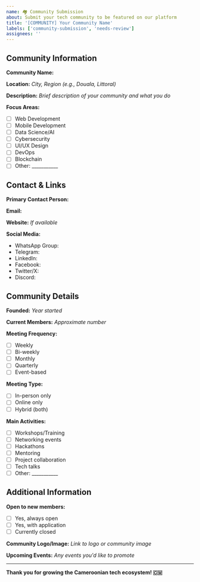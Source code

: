 ```yaml
---
name: 🏘️ Community Submission
about: Submit your tech community to be featured on our platform
title: '[COMMUNITY] Your Community Name'
labels: ['community-submission', 'needs-review']
assignees: ''
---
```


## Community Information

**Community Name:** 

**Location:** 
*City, Region (e.g., Douala, Littoral)*

**Description:** 
*Brief description of your community and what you do*

**Focus Areas:**
- [ ] Web Development
- [ ] Mobile Development
- [ ] Data Science/AI
- [ ] Cybersecurity
- [ ] UI/UX Design
- [ ] DevOps
- [ ] Blockchain
- [ ] Other: ___________

## Contact & Links

**Primary Contact Person:** 

**Email:** 

**Website:** 
*If available*

**Social Media:**
- WhatsApp Group: 
- Telegram: 
- LinkedIn: 
- Facebook: 
- Twitter/X: 
- Discord: 

## Community Details

**Founded:** 
*Year started*

**Current Members:** 
*Approximate number*

**Meeting Frequency:**
- [ ] Weekly
- [ ] Bi-weekly  
- [ ] Monthly
- [ ] Quarterly
- [ ] Event-based

**Meeting Type:**
- [ ] In-person only
- [ ] Online only
- [ ] Hybrid (both)

**Main Activities:**
- [ ] Workshops/Training
- [ ] Networking events
- [ ] Hackathons
- [ ] Mentoring
- [ ] Project collaboration
- [ ] Tech talks
- [ ] Other: ___________

## Additional Information

**Open to new members:**
- [ ] Yes, always open
- [ ] Yes, with application
- [ ] Currently closed

**Community Logo/Image:** 
*Link to logo or community image*

**Upcoming Events:** 
*Any events you'd like to promote*

---

**Thank you for growing the Cameroonian tech ecosystem! 🇨🇲**